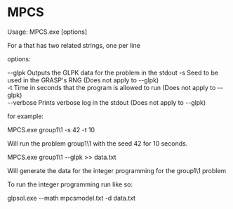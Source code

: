 # MPCS

Usage: MPCS.exe <file> [options]  

For a <file> that has two related strings, one per line  

options:  
 
--glpk         Outputs the GLPK data for the problem in the stdout 
-s <seed>      Seed to be used in the GRASP's RNG                 (Does not apply to --glpk)  
-t <seconds>   Time in seconds that the program is allowed to run (Does not apply to --glpk)  
--verbose      Prints verbose log in the stdout                   (Does not apply to --glpk)  


for example:

MPCS.exe group1\1 -s 42 -t 10

Will run the problem group1\1 with the seed 42 for 10 seconds.


MPCS.exe group1\1 --glpk >> data.txt

Will generate the data for the integer programming for the group1\1 problem


To run the integer programming run like so:

glpsol.exe --math mpcsmodel.txt -d data.txt


